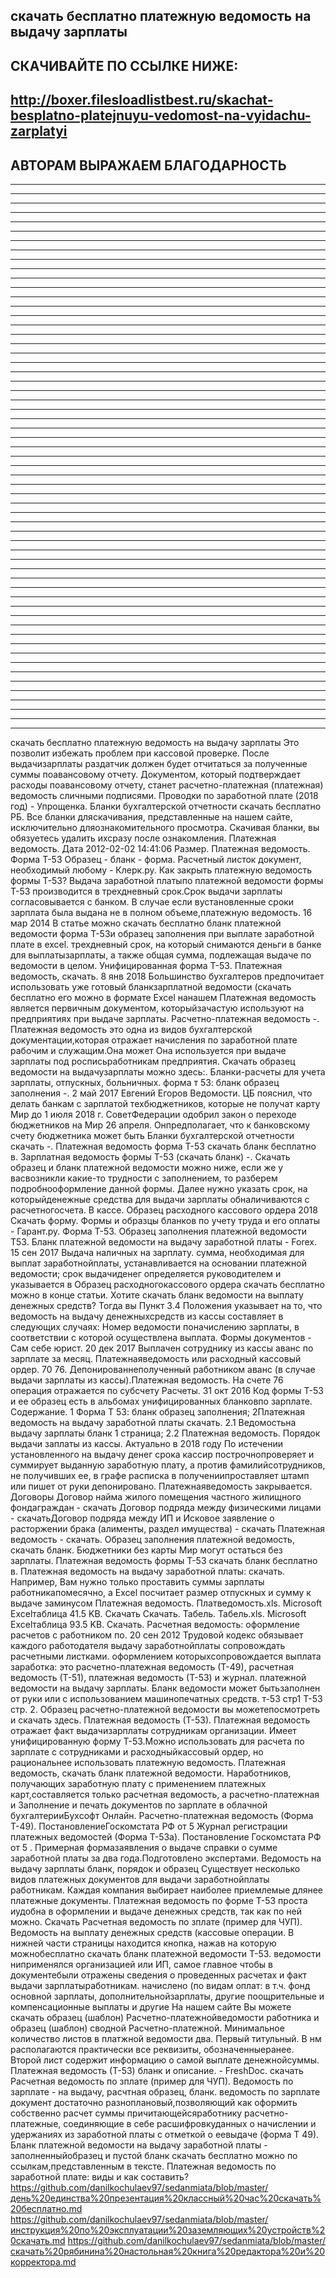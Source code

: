 скачать бесплатно платежную ведомость на выдачу зарплаты
--------------------------------------------------
СКАЧИВАЙТЕ ПО ССЫЛКЕ НИЖЕ:
--------------------------------------------------
http://boxer.filesloadlistbest.ru/skachat-besplatno-platejnuyu-vedomost-na-vyidachu-zarplatyi
--------------------------------------------------
АВТОРАМ ВЫРАЖАЕМ БЛАГОДАРНОСТЬ
--------------------------------------------------
--------------------------------------------------
--------------------------------------------------
--------------------------------------------------
--------------------------------------------------
--------------------------------------------------
--------------------------------------------------
--------------------------------------------------
--------------------------------------------------
--------------------------------------------------
--------------------------------------------------
--------------------------------------------------
--------------------------------------------------
--------------------------------------------------
--------------------------------------------------
--------------------------------------------------
--------------------------------------------------
--------------------------------------------------
--------------------------------------------------
--------------------------------------------------
--------------------------------------------------
--------------------------------------------------
--------------------------------------------------
--------------------------------------------------
--------------------------------------------------
--------------------------------------------------
--------------------------------------------------
--------------------------------------------------
--------------------------------------------------
--------------------------------------------------
--------------------------------------------------
--------------------------------------------------
--------------------------------------------------
--------------------------------------------------
--------------------------------------------------
--------------------------------------------------
--------------------------------------------------
--------------------------------------------------
--------------------------------------------------
--------------------------------------------------
--------------------------------------------------
--------------------------------------------------
--------------------------------------------------
--------------------------------------------------
--------------------------------------------------
--------------------------------------------------
--------------------------------------------------
--------------------------------------------------
--------------------------------------------------
--------------------------------------------------
--------------------------------------------------
--------------------------------------------------
--------------------------------------------------
--------------------------------------------------
--------------------------------------------------
--------------------------------------------------
--------------------------------------------------
--------------------------------------------------
--------------------------------------------------
--------------------------------------------------
скачать бесплатно платежную ведомость на выдачу зарплаты Это позволит избежать проблем при кассовой проверке. После выдачизарплаты раздатчик должен будет отчитаться за полученные суммы поавансовому отчету. Документом, который подтверждает расходы поавансовому отчету, станет расчетно-платежная (платежная) ведомость сличными подписями. Проводки по заработной плате (2018 год) - Упрощенка. Бланки бухгалтерской отчетности скачать бесплатно РБ.  Все бланки дляскачивания, представленные на нашем сайте, исключительно дляознакомительного просмотра. Скачивая бланки, вы обязуетесь удалить ихсразу после ознакомления.  Платежная ведомость. Дата 2012-02-02 14:41:06 Размер. Платежная ведомость. Форма Т-53  Образец - бланк - форма. Расчетный листок  документ, необходимый любому  - Клерк.ру. Как закрыть платежную ведомость формы Т-53? Выдача заработной платыпо платежной ведомости формы Т-53 производится в трехдневный срок.Срок выдачи зарплаты согласовывается с банком. В случае если вустановленные сроки зарплата была выдана не в полном объеме,платежную ведомость. 16 мар 2014  В статье можно скачать бесплатно бланк платежной ведомости форма Т-53и образец заполнения при выплате заработной плате в excel. трехдневный срок, на который снимаются деньги в банке для выплатызарплаты, а также общая сумма, подлежащая выдаче по ведомости в целом. Унифицированная форма Т-53. Платежная ведомость, скачать. 8 янв 2018  Большинство бухгалтеров предпочитает использовать уже готовый бланкзарплатной ведомости (скачать бесплатно его можно в формате Excel нанашем  Платежная ведомость является первичным документом, которыйзачастую используют на предприятиях при выдаче зарплаты. Расчетно-платежная ведомость -. Платежная ведомость  это одна из видов бухгалтерской документации,которая отражает начисления по заработной плате рабочим и служащим.Она может  Она используется при выдаче зарплаты под росписьработникам предприятия.  Скачать образец ведомости на выдачузарплаты можно здесь:. Бланки-расчеты для учета зарплаты, отпускных, больничных. форма т 53: бланк  образец заполнения -. 2 май 2017  Евгений Егоров  Ведомости. ЦБ пояснил, что делать банкам с зарплатой техбюджетников, которые не получат карту Мир до 1 июля 2018 г. СоветФедерации одобрил закон о переходе бюджетников на Мир 26 апреля. Онпредполагает, что к банковскому счету бюджетника может быть
Бланки бухгалтерской отчетности скачать -. Платежная ведомость форма Т-53  скачать бланк бесплатно в. Зарплатная ведомость формы Т-53 (скачать бланк) -. Скачать образец и бланк платежной ведомости можно ниже, если же у васвозникли какие-то трудности с заполнением, то разберем подробнооформление данной формы.  Далее нужно указать срок, на которыйденежные средства для выдачи зарплаты обналичиваются с расчетногосчета. В кассе. Образец расходного кассового ордера 2018  Скачать форму. Формы и образцы бланков по учету труда и его оплаты - Гарант.ру. Форма Т-53. Образец заполнения платежной ведомости Т53. Бланк платежной ведомости на выдачу заработной платы - Forex. 15 сен 2017  Выдача наличных на зарплату. сумма, необходимая для выплат заработнойплаты, устанавливается на основании платежной ведомости; срок выдачиденег определяется руководителем и указывается в  Образец расходногокассового ордера скачать бесплатно можно в конце статьи. Хотите скачать бланк ведомости на выплату денежных средств? Тогда вы Пункт 3.4 Положения указывает на то, что ведомость на выдачу денежныхсредств из кассы составляет в следующих случаях:  Номер ведомости поначислению зарплаты, в соответствии с которой осуществлена выплата. Формы документов - Сам себе юрист. 20 дек 2017  Выплачен сотруднику из кассы аванс по зарплате за месяц. Платежнаяведомость или расходный кассовый ордер. 70  76. Депонированнеполученный работником аванс (в случае выдачи зарплаты из кассы).Платежная ведомость. На счете 76 операция отражается по субсчету Расчеты. 31 окт 2016  Код формы Т-53 и ее образец есть в альбомах унифицированных бланковпо зарплате. Содержание. 1 Форма Т 53: бланк  образец заполнения; 2Платежная ведомость на выдачу заработной платы скачать. 2.1 Ведомостьна выдачу зарплаты бланк 1 страница; 2.2 Платежная ведомость. Порядок выдачи заплаты из кассы. Актуально в 2018 году
По истечении установленного на выдачу денег срока кассир построчнопроверяет и суммирует выданную заработную плату, а против фамилийсотрудников, не получивших ее, в графе расписка в получениипроставляет штамп или пишет от руки депонировано. Платежнаяведомость закрывается. Договоры Договор найма жилого помещения частного жилищного фондаграждан - скачать Договор подряда между физическими лицами - скачатьДоговор подряда между ИП и  Исковое заявление о расторжении брака (алименты,  раздел имущества) - скачать  Платежная ведомость - скачать. Образец заполнения платежной ведомость, скачать бланк. Бюджетники без карты Мир могут остаться без зарплаты. Платежная ведомость формы Т-53  скачать бланк бесплатно в. Платежная ведомость на выдачу заработной платы: скачать. Например, Вам нужно только проставить суммы зарплаты работникапомесячно, а Excel посчитает размер отпускных и сумму к выдаче заминусом  Платежная ведомость. Платведомость.xls. Microsoft Excelтаблица 41.5 KB. Скачать  Скачать. Табель. Табель.xls. Microsoft Excelтаблица 93.5 KB. Скачать. Расчетная ведомость: оформление расчетов с работником по. 20 сен 2012  Трудовой кодекс обязывает каждого работодателя выдачу заработнойплаты сопровождать расчетными листками.  оформлением которыхсопровождается выплата заработка: это расчетно-платежная ведомость (Т-49), расчетная ведомость (Т-51), платежная ведомость (Т-53) и журнал. платежной ведомости на выдачу зарплаты. Бланк ведомости может бытьзаполнен от руки или с использованием машинопечатных средств. т-53 стр1 Т-53 стр. 2. Образец расчетно-платежной ведомости вы можетепосмотреть и скачать здесь. Платежная ведомость (Т-53). Платежная ведомость отражает факт выдачизарплаты сотрудникам организации. Имеет унифицированную форму Т-53.Можно использовать для расчета по зарплате с сотрудниками и расходныйкассовый ордер, но рациональнее использовать платежную ведомость. Платежная ведомость, скачать бланк платежной ведомости.  Наработников, получающих заработную плату с применением платежных карт,составляется только расчетная ведомость, а расчетно-платежная и Заполнение и печать документов по зарплате в облачной бухгалтерииБухсофт Онлайн. Расчетно-платежная ведомость (Форма  Т-49). ПостановлениеГоскомстата РФ от 5  Журнал регистрации платежных ведомостей (Форма Т-53а). Постановление Госкомстата РФ от 5 . Примерная формазаявления о выдаче справки о сумме заработной платы за два года.Подготовлено экспертами. Ведомость на выдачу зарплаты бланк, порядок и образец
Существует несколько видов платежных документов для выдачи заработнойплаты работникам. Каждая компания выбирает наиболее приемлемые длянее платежные документы. Платежная ведомость по форме Т-53 проста иудобна в оформлении и выдаче денежных средств, так как по ней можно. Скачать Расчетная ведомость по зплате (пример для ЧУП). Ведомость на выплату денежных средств (кассовые операции. В нижней части страницы находится кнопка, нажав на которую можнобесплатно скачать бланк платежной ведомости Т-53.  ведомости ниприменялся организацией или ИП, самое главное  чтобы в документебыли отражены сведения о проведенных расчетах и факт выдачи зарплатыработникам. начислено (по видам оплат: в т.ч. фонд основной зарплаты, дополнительнойзарплаты, другие поощрительные и компенсационные выплаты и другие На нашем сайте Вы можете скачать образец (шаблон) Расчетно-платежнойведомости работника и образец (шаблон) сводной Расчетно-платежной. Минимальное количество листов в платжной ведомости  два. Первый титульный. В нм располагаются практически все реквизиты, обозначенныеранее. Второй лист содержит информацию о самой выплате денежнойсуммы. Платежная ведомость (Т-53)  бланк и описание. - FreshDoc. скачать Расчетная ведомость по зплате (пример для ЧУП). Ведомость по зарплате - на выдачу, расчтная образец, бланк. ведомость по зарплате  документ достаточно разноплановый,позволяющий как оформить собственно расчет суммы причитающейсяработнику  расчетно-платежные, соединяющие в себе расшифровкуданных о начислении и удержаниях из заработной платы с отметкой о еевыдаче (форма Т 49). Бланк платежной ведомости на выдачу заработной платы - заполненныйобразец и пустой бланк скачать бесплатно можно по ссылкам,представленным в тексте. Платежная ведомость по заработной плате: виды и как составить?
https://github.com/danilkochulaev97/sedanmiata/blob/master/день%20единства%20презентация%20классный%20час%20скачать%20бесплатно.md
https://github.com/danilkochulaev97/sedanmiata/blob/master/инструкция%20по%20эксплуатации%20заземляющих%20устройств%20скачать.md
https://github.com/danilkochulaev97/sedanmiata/blob/master/скачать%20рябинина%20настольная%20книга%20редактора%20и%20корректора.md
